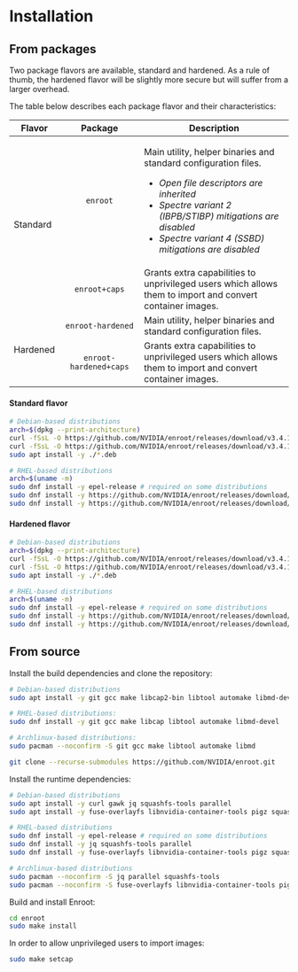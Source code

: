 # Installation

## From packages

Two package flavors are available, standard and hardened. As a rule of thumb, the hardened flavor will be slightly more secure but will suffer from a larger overhead.

The table below describes each package flavor and their characteristics:

<table>
    <thead>
        <tr>
            <th>Flavor</th>
            <th>Package</th>
            <th>Description</th>
        </tr>
    </thead>
    <tbody>
        <tr>
            <td rowspan=2>Standard</td>
            <td align="center"><code>enroot</code></td>
            <td>
                <p>Main utility, helper binaries and standard configuration files.</p>
                <ul>
                  <li><i>Open file descriptors are inherited</i></li>
                  <li><i>Spectre variant 2 (IBPB/STIBP) mitigations are disabled</i></li>
                  <li><i>Spectre variant 4 (SSBD) mitigations are disabled</i></li>
                </ul>
            </td>
        </tr>
        <tr>
            <td align="center"><code>enroot+caps</code></td>
            <td>Grants extra capabilities to unprivileged users which allows<br> them to import and convert container images.</td>
        </tr>
        <tr>
            <td rowspan=2>Hardened</td>
            <td align="center"><code>enroot-hardened</code></td>
            <td>Main utility, helper binaries and standard configuration files.</td>
        </tr>
        <tr>
            <td align="center"><code>enroot-hardened+caps</code></td>
            <td>Grants extra capabilities to unprivileged users which allows<br> them to import and convert container images.</td>
        </tr>
    </tbody>
</table>

#### Standard flavor

```sh
# Debian-based distributions
arch=$(dpkg --print-architecture)
curl -fSsL -O https://github.com/NVIDIA/enroot/releases/download/v3.4.1/enroot_3.4.1-1_${arch}.deb
curl -fSsL -O https://github.com/NVIDIA/enroot/releases/download/v3.4.1/enroot+caps_3.4.1-1_${arch}.deb # optional
sudo apt install -y ./*.deb

# RHEL-based distributions
arch=$(uname -m)
sudo dnf install -y epel-release # required on some distributions
sudo dnf install -y https://github.com/NVIDIA/enroot/releases/download/v3.4.1/enroot-3.4.1-1.el8.${arch}.rpm
sudo dnf install -y https://github.com/NVIDIA/enroot/releases/download/v3.4.1/enroot+caps-3.4.1-1.el8.${arch}.rpm # optional
```

#### Hardened flavor

```sh
# Debian-based distributions
arch=$(dpkg --print-architecture)
curl -fSsL -O https://github.com/NVIDIA/enroot/releases/download/v3.4.1/enroot-hardened_3.4.1-1_${arch}.deb
curl -fSsL -O https://github.com/NVIDIA/enroot/releases/download/v3.4.1/enroot-hardened+caps_3.4.1-1_${arch}.deb # optional
sudo apt install -y ./*.deb

# RHEL-based distributions
arch=$(uname -m)
sudo dnf install -y epel-release # required on some distributions
sudo dnf install -y https://github.com/NVIDIA/enroot/releases/download/v3.4.1/enroot-hardened-3.4.1-1.el8.${arch}.rpm
sudo dnf install -y https://github.com/NVIDIA/enroot/releases/download/v3.4.1/enroot-hardened+caps-3.4.1-1.el8.${arch}.rpm # optional
```

## From source

Install the build dependencies and clone the repository:
```sh
# Debian-based distributions
sudo apt install -y git gcc make libcap2-bin libtool automake libmd-dev

# RHEL-based distributions:
sudo dnf install -y git gcc make libcap libtool automake libmd-devel

# Archlinux-based distributions:
sudo pacman --noconfirm -S git gcc make libtool automake libmd

git clone --recurse-submodules https://github.com/NVIDIA/enroot.git
```

Install the runtime dependencies:
```sh
# Debian-based distributions
sudo apt install -y curl gawk jq squashfs-tools parallel
sudo apt install -y fuse-overlayfs libnvidia-container-tools pigz squashfuse # optional

# RHEL-based distributions
sudo dnf install -y epel-release # required on some distributions
sudo dnf install -y jq squashfs-tools parallel
sudo dnf install -y fuse-overlayfs libnvidia-container-tools pigz squashfuse # optional

# Archlinux-based distributions
sudo pacman --noconfirm -S jq parallel squashfs-tools
sudo pacman --noconfirm -S fuse-overlayfs libnvidia-container-tools pigz squashfuse # optional
```

Build and install Enroot:
```sh
cd enroot
sudo make install
```

In order to allow unprivileged users to import images:
```sh
sudo make setcap
```
